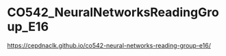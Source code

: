 # CO542_NeuralNetworksReadingGroup_E16

https://cepdnaclk.github.io/co542-neural-networks-reading-group-e16/
